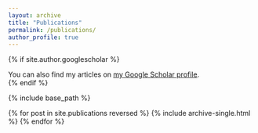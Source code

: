 ```yaml
---
layout: archive
title: "Publications"
permalink: /publications/
author_profile: true
---
```


{% if site.author.googlescholar %}
  <div class="wordwrap">You can also find my articles on <a href="https://scholar.google.com/citations?hl=en&user=CITMr_AAAAAJ">my Google Scholar profile</a>.</div>
{% endif %}

{% include base_path %}

{% for post in site.publications reversed %}
  {% include archive-single.html %}
{% endfor %}
